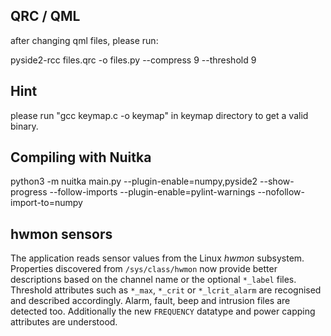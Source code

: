 

## QRC / QML

after changing qml files, please run:

pyside2-rcc files.qrc -o files.py --compress 9 --threshold 9



## Hint

please run "gcc keymap.c -o keymap" in keymap directory to get a valid binary.


## Compiling with Nuitka


python3 -m nuitka main.py   --plugin-enable=numpy,pyside2 --show-progress --follow-imports  --plugin-enable=pylint-warnings  --nofollow-import-to=numpy


## hwmon sensors

The application reads sensor values from the Linux *hwmon* subsystem.
Properties discovered from `/sys/class/hwmon` now provide better
descriptions based on the channel name or the optional `*_label` files.
Threshold attributes such as `*_max`, `*_crit` or `*_lcrit_alarm` are
recognised and described accordingly. Alarm, fault, beep and intrusion
files are detected too. Additionally the new `FREQUENCY` datatype and
power capping attributes are understood.





